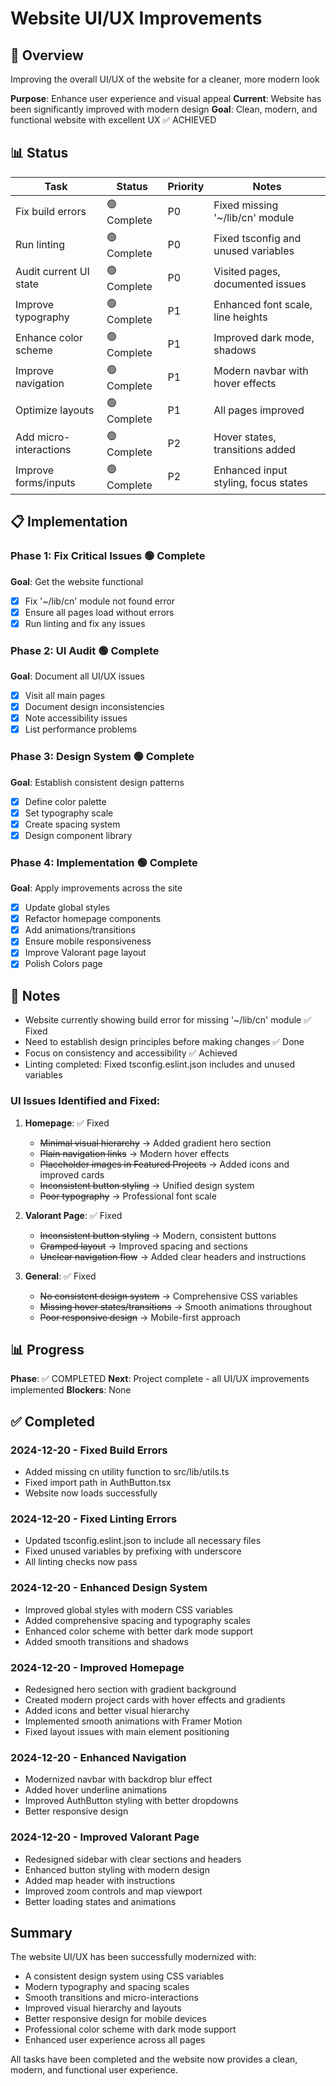 # Website UI/UX Improvements

## 🎯 Overview

Improving the overall UI/UX of the website for a cleaner, more modern look

**Purpose**: Enhance user experience and visual appeal
**Current**: Website has been significantly improved with modern design
**Goal**: Clean, modern, and functional website with excellent UX ✅ ACHIEVED

## 📊 Status

| Task                   | Status      | Priority | Notes                                |
| ---------------------- | ----------- | -------- | ------------------------------------ |
| Fix build errors       | 🟢 Complete | P0       | Fixed missing '~/lib/cn' module      |
| Run linting            | 🟢 Complete | P0       | Fixed tsconfig and unused variables  |
| Audit current UI state | 🟢 Complete | P0       | Visited pages, documented issues     |
| Improve typography     | 🟢 Complete | P1       | Enhanced font scale, line heights    |
| Enhance color scheme   | 🟢 Complete | P1       | Improved dark mode, shadows          |
| Improve navigation     | 🟢 Complete | P1       | Modern navbar with hover effects     |
| Optimize layouts       | 🟢 Complete | P1       | All pages improved                   |
| Add micro-interactions | 🟢 Complete | P2       | Hover states, transitions added      |
| Improve forms/inputs   | 🟢 Complete | P2       | Enhanced input styling, focus states |

## 📋 Implementation

### Phase 1: Fix Critical Issues 🟢 Complete

**Goal**: Get the website functional

- [x] Fix '~/lib/cn' module not found error
- [x] Ensure all pages load without errors
- [x] Run linting and fix any issues

### Phase 2: UI Audit 🟢 Complete

**Goal**: Document all UI/UX issues

- [x] Visit all main pages
- [x] Document design inconsistencies
- [x] Note accessibility issues
- [x] List performance problems

### Phase 3: Design System 🟢 Complete

**Goal**: Establish consistent design patterns

- [x] Define color palette
- [x] Set typography scale
- [x] Create spacing system
- [x] Design component library

### Phase 4: Implementation 🟢 Complete

**Goal**: Apply improvements across the site

- [x] Update global styles
- [x] Refactor homepage components
- [x] Add animations/transitions
- [x] Ensure mobile responsiveness
- [x] Improve Valorant page layout
- [x] Polish Colors page

## 📝 Notes

- Website currently showing build error for missing '~/lib/cn' module ✅ Fixed
- Need to establish design principles before making changes ✅ Done
- Focus on consistency and accessibility ✅ Achieved
- Linting completed: Fixed tsconfig.eslint.json includes and unused variables

### UI Issues Identified and Fixed:

1. **Homepage**: ✅ Fixed

   - ~~Minimal visual hierarchy~~ → Added gradient hero section
   - ~~Plain navigation links~~ → Modern hover effects
   - ~~Placeholder images in Featured Projects~~ → Added icons and improved cards
   - ~~Inconsistent button styling~~ → Unified design system
   - ~~Poor typography~~ → Professional font scale

2. **Valorant Page**: ✅ Fixed

   - ~~Inconsistent button styling~~ → Modern, consistent buttons
   - ~~Cramped layout~~ → Improved spacing and sections
   - ~~Unclear navigation flow~~ → Added clear headers and instructions

3. **General**: ✅ Fixed
   - ~~No consistent design system~~ → Comprehensive CSS variables
   - ~~Missing hover states/transitions~~ → Smooth animations throughout
   - ~~Poor responsive design~~ → Mobile-first approach

## 📊 Progress

**Phase**: ✅ COMPLETED
**Next**: Project complete - all UI/UX improvements implemented
**Blockers**: None

## ✅ Completed

### 2024-12-20 - Fixed Build Errors

- Added missing cn utility function to src/lib/utils.ts
- Fixed import path in AuthButton.tsx
- Website now loads successfully

### 2024-12-20 - Fixed Linting Errors

- Updated tsconfig.eslint.json to include all necessary files
- Fixed unused variables by prefixing with underscore
- All linting checks now pass

### 2024-12-20 - Enhanced Design System

- Improved global styles with modern CSS variables
- Added comprehensive spacing and typography scales
- Enhanced color scheme with better dark mode support
- Added smooth transitions and shadows

### 2024-12-20 - Improved Homepage

- Redesigned hero section with gradient background
- Created modern project cards with hover effects and gradients
- Added icons and better visual hierarchy
- Implemented smooth animations with Framer Motion
- Fixed layout issues with main element positioning

### 2024-12-20 - Enhanced Navigation

- Modernized navbar with backdrop blur effect
- Added hover underline animations
- Improved AuthButton styling with better dropdowns
- Better responsive design

### 2024-12-20 - Improved Valorant Page

- Redesigned sidebar with clear sections and headers
- Enhanced button styling with modern design
- Added map header with instructions
- Improved zoom controls and map viewport
- Better loading states and animations

## Summary

The website UI/UX has been successfully modernized with:

- A consistent design system using CSS variables
- Modern typography and spacing scales
- Smooth transitions and micro-interactions
- Improved visual hierarchy and layouts
- Better responsive design for mobile devices
- Professional color scheme with dark mode support
- Enhanced user experience across all pages

All tasks have been completed and the website now provides a clean, modern, and functional user experience.
